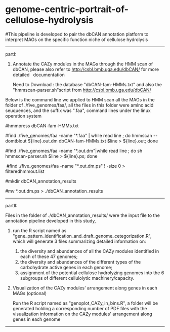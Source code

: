 # genome-centric-portrait-of-cellulose-hydrolysis
#This pipeline is developed to pair the dbCAN annotation platform to interpret MAGs on the specific function niche of cellulose hydrolysis


-------------------------------------------------------------------------------------------------------------------------------------


partI:

1. Annotate the CAZy modules in the MAGs through the HMM scan of dbCAN, please  also refer to http://csbl.bmb.uga.edu/dbCAN/ for more detailed    documentation
   
   Need to Download :  the database "dbCAN-fam-HMMs.txt" and also the "hmmscan-parser.sh"script from http://csbl.bmb.uga.edu/dbCAN/

  Below is the command line we applied to HMM scan all the MAGs in the folder of ./five_genomes/faa/, all the files in this folder were   amino acid seuquences, and the suffix  was ".faa", command lines under the linux operation system

  #hmmpress dbCAN-fam-HMMs.txt
  
  #find ./five_genomes/faa -name "*.faa" | while read line ; do hmmscan --domtblout ${line}.out.dm dbCAN-fam-HMMs.txt $line >          ${line}.out; done
  
  #find ./five_genomes/faa -name "*.out.dm"|while read line ; do sh hmmscan-parser.sh $line > ${line}.ps; done
  
  #find ./five_genomes/faa -name "*.out.dm.ps" ! -size 0 > filteredhmmout.list
  
  #mkdir dbCAN_annotation_results
  
  #mv *.out.dm.ps > ./dbCAN_annotation_results



-----------------------------------------------------------------------------------------------------------------------------------


partII:

Files in the folder of ./dbCAN_annotation_results/ were the input file to the annotation pipeline developed in this study,

1. run the R script named as "gene_pattern_identification_and_draft_genome_cetegorization.R", which will generate 3 files summarizing  detailed information on: 
    1) the diversity and abundances of all the CAZy modules identified in each of these 47 genomes;
    2) the diversity and abundances of the different types of the carbohydrate active genes in each genome;
    3) assignment of the potential cellulose hydrolyzing genomes into the 6 subgroups of different cellulolytic machinery/capacity. 

2. Visualization of the CAZy modules' arrangement along genes in each MAGs (optional)

    Run the R script named as "genoplot_CAZy_in_bins.R", a folder will be generated holding a corresponding number of PDF files with the     visualization information on the CAZy modules' arrangement along genes in each genome
    
-----------------------------------------------------------------------------------------------------------------------------
